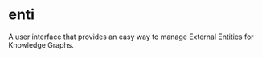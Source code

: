 # enti

A user interface that provides an easy way to manage External Entities for Knowledge Graphs.
